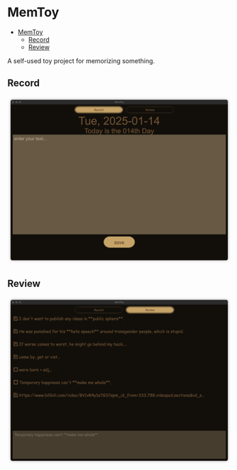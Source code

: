 # MemToy

<!--toc:start-->
- [MemToy](#memtoy)
  - [Record](#record)
  - [Review](#review)
<!--toc:end-->

A self-used toy project for memorizing something.

## Record

![record](./ui/images/Record.png)

## Review

![review](./ui/images/Review.png)
